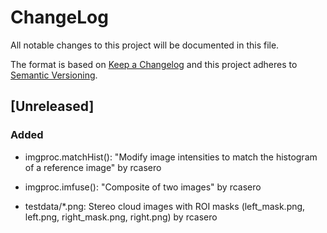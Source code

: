 # ChangeLog
All notable changes to this project will be documented in this file.

The format is based on [Keep a Changelog](http://keepachangelog.com/)
and this project adheres to [Semantic Versioning](http://semver.org/).

## [Unreleased]
### Added

- imgproc.matchHist(): "Modify image intensities to match the
  histogram of a reference image" by rcasero

- imgproc.imfuse(): "Composite of two images" by rcasero

- testdata/*.png: Stereo cloud images with ROI masks (left_mask.png,
  left.png, right_mask.png, right.png) by rcasero
